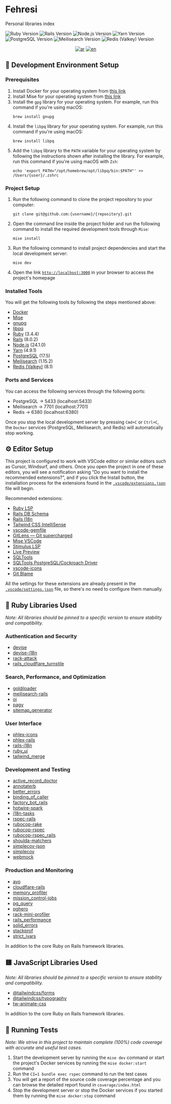 # Fehresi

Personal libraries index

![Ruby Version](https://img.shields.io/badge/Ruby-3.4.4-red?style=for-the-badge&logo=ruby)
![Rails Version](https://img.shields.io/badge/Rails-8.0.2-red?style=for-the-badge&logo=rubyonrails)
![Node.js Version](https://img.shields.io/badge/Node.js-24.1.0-green?style=for-the-badge&logo=node.js)
![Yarn Version](https://img.shields.io/badge/Yarn-4.9.1-blue?style=for-the-badge&logo=yarn)
![PostgreSQL Version](https://img.shields.io/badge/PostgreSQL-17.5-316192?style=for-the-badge&logo=postgresql&logoColor=white)
![Meilisearch Version](https://img.shields.io/badge/Meilisearch-1.15.2-deeppink?style=for-the-badge&logo=meilisearch)
![Redis (Valkey) Version](https://img.shields.io/badge/Redis%20(Valkey)-8.1-red?style=for-the-badge&logo=redis)

<div align="center">

  [![ar](https://img.shields.io/badge/lang-ar-brightgreen.svg)](README.md)
  [![en](https://img.shields.io/badge/lang-en-red.svg)](README.en.md)

</div>

## 🚀 Development Environment Setup

### Prerequisites

1. Install Docker for your operating system from [this link](https://docs.docker.com/engine/install)
2. Install Mise for your operating system from [this link](https://mise.jdx.dev/installing-mise.html)
3. Install the `gpg` library for your operating system. For example, run this command if you're using macOS:
   ```
   brew install gnupg
   ```
4. Install the `libpq` library for your operating system. For example, run this command if you're using macOS:
   ```
   brew install libpq
   ```
5. Add the `libpq` library to the `PATH` variable for your operating system by following the instructions shown after installing the library. For example, run this command if you're using macOS with `Zsh`:
   ```
   echo 'export PATH="/opt/homebrew/opt/libpq/bin:$PATH"' >> /Users/{user}/.zshrc
   ```

### Project Setup

1. Run the following command to clone the project repository to your computer:
   ```
   git clone git@github.com:{username}/{repository}.git
   ```
2. Open the command line inside the project folder and run the following command to install the required development tools through `Mise`:
   ```
   mise install
   ```
3. Run the following command to install project dependencies and start the local development server:
   ```
   mise dev
   ```
4. Open the link [`http://localhost:3000`](http://localhost:3000) in your browser to access the project's homepage

### Installed Tools

You will get the following tools by following the steps mentioned above:

- [Docker](https://docker.com)
- [Mise](https://mise.jdx.dev)
- [gnupg](https://www.gnupg.org)
- [libpq](https://postgresql.org/docs/current/libpq.html)
- [Ruby](https://ruby-lang.org) (3.4.4)
- [Rails](https://rubyonrails.org) (8.0.2)
- [Node.js](https://nodejs.org) (24.1.0)
- [Yarn](https://yarnpkg.com) (4.9.1)
- [PostgreSQL](https://postgresql.org) (17.5)
- [Meilisearch](https://meilisearch.com) (1.15.2)
- [Redis (Valkey)](https://valkey.io) (8.1)

### Ports and Services

You can access the following services through the following ports:

- PostgreSQL → 5433 (localhost:5433)
- Meilisearch → 7701 (localhost:7701)
- Redis → 6380 (localhost:6380)

Once you stop the local development server by pressing `Cmd+C` or `Ctrl+C`, the `Docker` services (PostgreSQL, Meilisearch, and Redis) will automatically stop working.

## ⚙️ Editor Setup

This project is configured to work with VSCode editor or similar editors such as Cursor, Windsurf, and others. Once you open the project in one of these editors, you will see a notification asking "Do you want to install the recommended extensions?", and if you click the Install button, the installation process for the extensions found in the [`.vscode/extensions.json`](.vscode/extensions.json) file will begin.

Recommended extensions:

- [Ruby LSP](https://marketplace.visualstudio.com/items?itemName=Shopify.ruby-lsp)
- [Rails DB Schema](https://marketplace.visualstudio.com/items?itemName=aki77.rails-db-schema)
- [Rails I18n](https://marketplace.visualstudio.com/items?itemName=aki77.rails-i18n)
- [Tailwind CSS IntelliSense](https://marketplace.visualstudio.com/items?itemName=bradlc.vscode-tailwindcss)
- [vscode-gemfile](https://marketplace.visualstudio.com/items?itemName=bung87.vscode-gemfile)
- [GitLens — Git supercharged](https://marketplace.visualstudio.com/items?itemName=eamodio.gitlens)
- [Mise VSCode](https://marketplace.visualstudio.com/items?itemName=hverlin.mise-vscode)
- [Stimulus LSP](https://marketplace.visualstudio.com/items?itemName=marcoroth.stimulus-lsp)
- [Live Preview](https://marketplace.visualstudio.com/items?itemName=ms-vscode.live-server)
- [SQLTools](https://marketplace.visualstudio.com/items?itemName=mtxr.sqltools)
- [SQLTools PostgreSQL/Cockroach Driver](https://marketplace.visualstudio.com/items?itemName=mtxr.sqltools-driver-pg)
- [vscode-icons](https://marketplace.visualstudio.com/items?itemName=vscode-icons-team.vscode-icons)
- [Git Blame](https://marketplace.visualstudio.com/items?itemName=waderyan.gitblame)

All the settings for these extensions are already present in the [`.vscode/settings.json`](.vscode/settings.json) file, so there's no need to configure them manually.

## 💎 Ruby Libraries Used

*Note: All libraries should be pinned to a specific version to ensure stability and compatibility.*

### Authentication and Security
- [devise](https://github.com/heartcombo/devise)
- [devise-i18n](https://github.com/tigrish/devise-i18n)
- [rack-attack](https://github.com/rack/rack-attack)
- [rails_cloudflare_turnstile](https://github.com/instrumentl/rails-cloudflare-turnstile)

### Search, Performance, and Optimization
- [goldiloader](https://github.com/salsify/goldiloader)
- [meilisearch-rails](https://github.com/meilisearch/meilisearch-rails)
- [oj](https://github.com/ohler55/oj)
- [pagy](https://github.com/ddnexus/pagy)
- [sitemap_generator](https://github.com/kjvarga/sitemap_generator)

### User Interface
- [phlex-icons](https://github.com/AliOsm/phlex-icons)
- [phlex-rails](https://github.com/yippee-fun/phlex-rails)
- [rails-i18n](https://github.com/svenfuchs/rails-i18n)
- [ruby_ui](https://github.com/ruby-ui/ruby_ui)
- [tailwind_merge](https://github.com/gjtorikian/tailwind_merge)

### Development and Testing
- [active_record_doctor](https://github.com/gregnavis/active_record_doctor)
- [annotaterb](https://github.com/drwl/annotaterb)
- [better_errors](https://github.com/BetterErrors/better_errors)
- [binding_of_caller](https://github.com/banister/binding_of_caller)
- [factory_bot_rails](https://github.com/thoughtbot/factory_bot_rails)
- [hotwire-spark](https://github.com/hotwired/spark)
- [i18n-tasks](https://github.com/glebm/i18n-tasks)
- [rspec-rails](https://github.com/rspec/rspec-rails)
- [rubocop-rake](https://github.com/rubocop/rubocop-rake)
- [rubocop-rspec](https://github.com/rubocop/rubocop-rspec)
- [rubocop-rspec_rails](https://github.com/rubocop/rubocop-rspec_rails)
- [shoulda-matchers](https://github.com/thoughtbot/shoulda-matchers)
- [simplecov-json](https://github.com/vicentllongo/simplecov-json)
- [simplecov](https://github.com/simplecov-ruby/simplecov)
- [webmock](https://github.com/bblimke/webmock)

### Production and Monitoring
- [avo](https://github.com/avo-hq/avo)
- [cloudflare-rails](https://github.com/modosc/cloudflare-rails)
- [memory_profiler](https://github.com/SamSaffron/memory_profiler)
- [mission_control-jobs](https://github.com/rails/mission_control-jobs)
- [pg_query](https://github.com/pganalyze/pg_query)
- [pghero](https://github.com/ankane/pghero)
- [rack-mini-profiler](https://github.com/MiniProfiler/rack-mini-profiler)
- [rails_performance](https://github.com/igorkasyanchuk/rails_performance)
- [solid_errors](https://github.com/fractaledmind/solid_errors)
- [stackprof](https://github.com/tmm1/stackprof)
- [strict_ivars](https://github.com/yippee-fun/strict_ivars)

In addition to the core Ruby on Rails framework libraries.

## 🟨 JavaScript Libraries Used

*Note: All libraries should be pinned to a specific version to ensure stability and compatibility.*

- [@tailwindcss/forms](https://github.com/tailwindlabs/tailwindcss-forms)
- [@tailwindcss/typography](https://github.com/tailwindlabs/tailwindcss-typography)
- [tw-animate-css](https://github.com/Wombosvideo/tw-animate-css)

In addition to the core Ruby on Rails framework libraries.

## 🧪 Running Tests

*Note: We strive in this project to maintain complete (100%) code coverage with accurate and useful test cases.*

1. Start the development server by running the `mise dev` command or start the project's Docker services by running the `mise docker:start` command
2. Run the `CI=1 bundle exec rspec` command to run the test cases
3. You will get a report of the source code coverage percentage and you can browse the detailed report found in `coverage/index.html`
4. Stop the development server or stop the Docker services if you started them by running the `mise docker:stop` command
